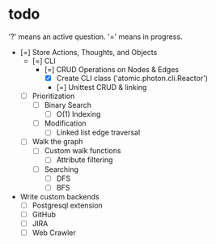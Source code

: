 # todo

'?' means an active question.
'=' means in progress.

* [=] Store Actions, Thoughts, and Objects
    * [=] CLI
        * [=] CRUD Operations on Nodes & Edges
            * [x] Create CLI class ('atomic.photon.cli.Reactor')
            * [=] Unittest CRUD & linking
    * [ ] Prioritization
        * [ ] Binary Search
            * [ ] O(1) Indexing
        * [ ] Modification
            * [ ] Linked list edge traversal
    * [ ] Walk the graph
        * [ ] Custom walk functions
            * [ ] Attribute filtering
        * [ ] Searching
           * [ ] DFS
           * [ ] BFS
* Write custom backends
    * [ ] Postgresql extension
    * [ ] GitHub
    * [ ] JIRA
    * [ ] Web Crawler
